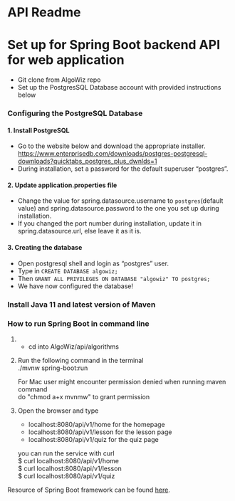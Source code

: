 # API Readme

# Set up for Spring Boot backend API for web application

- Git clone from AlgoWiz repo
- Set up the PostgresSQL Database account with provided instructions below

### Configuring the PostgreSQL Database

#### 1. Install PostgreSQL
- Go to the website below and download the appropriate installer. https://www.enterprisedb.com/downloads/postgres-postgresql-downloads?quicktabs_postgres_plus_dwnlds=1 
- During installation, set a password for the default superuser “postgres”.

#### 2. Update application.properties file
- Change the value for spring.datasource.username to `postgres`(default value) and  spring.datasource.password to the one you set up during installation.
- If you changed the port number during installation, update it in spring.datasource.url, else leave it as it is.

#### 3. Creating the database
- Open postgresql shell and login as “postgres” user.
- Type in `CREATE DATABASE algowiz;`
- Then `GRANT ALL PRIVILEGES ON DATABASE "algowiz" TO postgres;`
- We have now configured the database!

### Install Java 11 and latest version of Maven

### How to run Spring Boot in command line
1. - cd into AlgoWiz/api/algorithms 

2. Run the following command in the terminal  
        ./mvnw spring-boot:run  
   
   For Mac user might encounter permission denied when running maven command  
        do "chmod a+x mvnmw" to grant permission
    
3. Open the browser and type
   - localhost:8080/api/v1/home for the homepage
   - localhost:8080/api/v1/lesson for the lesson page
   - localhost:8080/api/v1/quiz for the quiz page  
   
   you can run the service with curl  
    $ curl localhost:8080/api/v1/home  
    $ curl localhost:8080/api/v1/lesson  
    $ curl localhost:8080/api/v1/quiz  
    
 
 
Resource of Spring Boot framework can be found [here](https://start.spring.io/).
